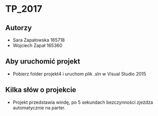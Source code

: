 # TP_2017

## Autorzy  

* Sara Zapałowska 165718
* Wojciech Zapał 165360

## Aby uruchomić projekt

* Pobierz folder projekt4 i uruchom plik .sln w Visual Studio 2015 

## Kilka słów o projekcie 

* Projekt przedstawia windę, po 5 sekundach bezczynności zjeżdża automatycznie na parter. 


